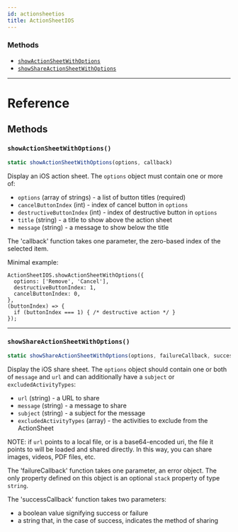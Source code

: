 ```yaml
---
id: actionsheetios
title: ActionSheetIOS
---
```


### Methods

* [`showActionSheetWithOptions`](actionsheetios.md#showactionsheetwithoptions)
* [`showShareActionSheetWithOptions`](actionsheetios.md#showshareactionsheetwithoptions)

---

# Reference

## Methods

### `showActionSheetWithOptions()`

```javascript
static showActionSheetWithOptions(options, callback)
```

Display an iOS action sheet. The `options` object must contain one or more of:

* `options` (array of strings) - a list of button titles (required)
* `cancelButtonIndex` (int) - index of cancel button in `options`
* `destructiveButtonIndex` (int) - index of destructive button in `options`
* `title` (string) - a title to show above the action sheet
* `message` (string) - a message to show below the title

The 'callback' function takes one parameter, the zero-based index of the selected item.

Minimal example:

```
ActionSheetIOS.showActionSheetWithOptions({
  options: ['Remove', 'Cancel'],
  destructiveButtonIndex: 1,
  cancelButtonIndex: 0,
},
(buttonIndex) => {
  if (buttonIndex === 1) { /* destructive action */ }
});
```

---

### `showShareActionSheetWithOptions()`

```javascript
static showShareActionSheetWithOptions(options, failureCallback, successCallback)
```

Display the iOS share sheet. The `options` object should contain one or both of `message` and `url` and can additionally have a `subject` or `excludedActivityTypes`:

* `url` (string) - a URL to share
* `message` (string) - a message to share
* `subject` (string) - a subject for the message
* `excludedActivityTypes` (array) - the activities to exclude from the ActionSheet

NOTE: if `url` points to a local file, or is a base64-encoded uri, the file it points to will be loaded and shared directly. In this way, you can share images, videos, PDF files, etc.

The 'failureCallback' function takes one parameter, an error object. The only property defined on this object is an optional `stack` property of type `string`.

The 'successCallback' function takes two parameters:

* a boolean value signifying success or failure
* a string that, in the case of success, indicates the method of sharing
